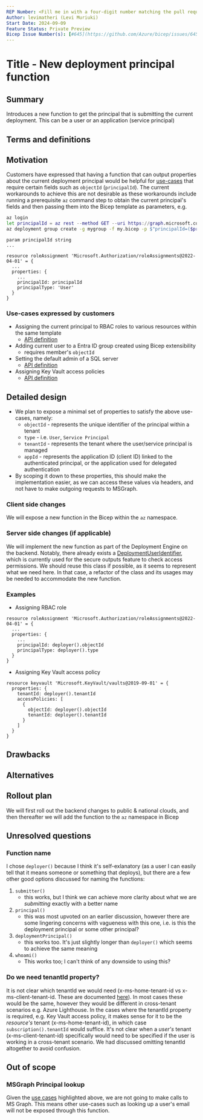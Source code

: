 ```yaml
---
REP Number: <Fill me in with a four-digit number matching the pull request number; Update AFTER PR is approved and BEFORE is merged.>
Author: levimatheri (Levi Muriuki)
Start Date: 2024-09-09
Feature Status: Private Preview
Bicep Issue Number(s): [#645](https://github.com/Azure/bicep/issues/645), [#4959](https://github.com/Azure/bicep/issues/4959), [#9969](https://github.com/Azure/bicep/discussions/9969)
---
```


# Title - New deployment principal function

## Summary

Introduces a new function to get the principal that is submitting the current deployment. This can be a user or an application (service principal)

## Terms and definitions

## Motivation

Customers have expressed that having a function that can output properties about the current deployment principal would be helpful for [use-cases](#use-cases-expressed-by-customers) that require certain fields such as `objectId` (`principalId`). The current workarounds to achieve this are not desirable as these workarounds include running a prerequisite `az` command step to obtain the current principal's fields and then passing them into the Bicep template as parameters, e.g.

```sh
az login
let principalId = az rest --method GET --uri https://graph.microsoft.com/v1.0/me | from json | get id
az deployment group create -g mygroup -f my.bicep -p $"principalId=($principalId)"
```

```bicep
param principalId string
...

resource roleAssignment 'Microsoft.Authorization/roleAssignments@2022-04-01' = {
  ...
  properties: {
    ...
    principalId: principalId
    principalType: 'User'
  }
}
```

### Use-cases expressed by customers
- Assigning the current principal to RBAC roles to various resources within the same template
    - [API definition](https://learn.microsoft.com/en-us/azure/templates/microsoft.authorization/roleassignments?pivots=deployment-language-bicep)
- Adding current user to a Entra ID group created using Bicep extensibility 
    - requires member's `objectId`
- Setting the default admin of a SQL server
    - [API definition](https://learn.microsoft.com/en-us/azure/templates/microsoft.sql/servers/administrators?pivots=deployment-language-bicep)
- Assigning Key Vault access policies
    - [API definition](https://learn.microsoft.com/en-us/azure/templates/microsoft.keyvault/vaults/accesspolicies?pivots=deployment-language-bicep#accesspolicyentry)

## Detailed design
- We plan to expose a minimal set of properties to satisfy the above use-cases, namely:
    - `objectId` - represents the unique identifier of the principal within a tenant
    - `type` - i.e. `User`, `Service Principal`
    - `tenantId` - represents the tenant where the user/service principal is managed
    - `appId` - represents the application ID (client ID) linked to the authenticated principal, or the application used for delegated authentication
- By scoping it down to these properties, this should make the implementation easier, as we can access these values via headers, and not have to make outgoing requests to MSGraph.

### Client side changes
We will expose a new function in the Bicep within the `az` namespace.
### Server side changes (if applicable)
We will implement the new function as part of the Deployment Engine on the backend. 
Notably, there already exists a [DeploymentUserIdentifier](https://msazure.visualstudio.com/One/_git/AzureUX-Deployments?path=/src/Engine/Host/Azure/AzureDeploymentEngine.cs&version=GBmaster&line=671&lineEnd=672&lineStartColumn=1&lineEndColumn=1&lineStyle=plain&_a=contents), which is currently used for the secure outputs feature to check access permissions. We should reuse this class if possible, as it seems to represent what we need here. In that case, a refactor of the class and its usages may be needed to accommodate the new function.

### Examples

- Assigning RBAC role
```bicep
resource roleAssignment 'Microsoft.Authorization/roleAssignments@2022-04-01' = {
  ...
  properties: {
    ...
    principalId: deployer().objectId
    principalType: deployer().type
  }
}
```

- Assigning Key Vault access policy
```bicep
resource keyvault 'Microsoft.KeyVault/vaults@2019-09-01' = {
  properties: {
    tenantId: deployer().tenantId
    accessPolicies: [
      {
        objectId: deployer().objectId
        tenantId: deployer().tenantId
      }
    ]
  }
}
```

## Drawbacks

## Alternatives

## Rollout plan

We will first roll out the backend changes to public & national clouds, and then thereafter we will add the function to the `az` namespace in Bicep

## Unresolved questions
### Function name
I chose `deployer()` because I think it's self-exlanatory (as a user I can easily tell that it means someone or something that deploys), but there are a few other good options discussed for naming the functions:
1. `submitter()`
   - this works, but I think we can achieve more clarity about what we are _submitting_ exactly with a better name
1. `principal()`
    - this was most upvoted on an earlier discussion, however there are some lingering concerns with vagueness with this one, i.e. is this the deployment principal or some other principal?
1. `deploymentPrincipal()`
   - this works too. It's just slightly longer than `deployer()` which seems to achieve the same meaning
1. `whoami()`
   - This works too; I can't think of any downside to using this?

### Do we need tenantId property?
It is not clear which tenantId we would need (x-ms-home-tenant-id vs x-ms-client-tenant-id. These are documented [here](https://github.com/Azure/azure-resource-manager-rpc/blob/master/v1.0/common-api-details.md#proxy-request-header-modifications)). In most cases these would be the same, however they would be different in cross-tenant scenarios e.g. Azure Lighthouse. In the cases where the tenantId property is required, e.g. Key Vault access policy, it makes sense for it to be the _resource's_ tenant (x-ms-home-tenant-id), in which case `subscription().tenantId` would suffice. It's not clear when a _user's_ tenant (x-ms-client-tenant-id) specifically would need to be specified if the user is working in a cross-tenant scenario.  We had discussed omitting tenantId altogether to avoid confusion.

## Out of scope

### MSGraph Principal lookup
Given the [use cases](#use-cases-expressed-by-customers) highlighted above, we are not going to make calls to MS Graph. This means other use-cases such as looking up a user's email will not be exposed through this function.


